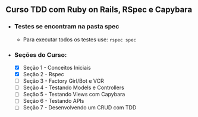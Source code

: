 ## Curso TDD com Ruby on Rails, RSpec e Capybara
- ### Testes se encontram na pasta spec
  - Para executar todos os testes use: `rspec spec` 
- ### Seções do Curso:

  - [x] Seção 1 - Conceitos Iniciais
  - [x] Seção 2 - Rspec
  - [ ] Seção 3 - Factory Girl/Bot e VCR
  - [ ] Seção 4 - Testando Models e Controllers
  - [ ] Seção 5 - Testando Views com Capybara
  - [ ] Seção 6 - Testando APIs
  - [ ] Seção 7 - Desenvolvendo um CRUD com TDD

